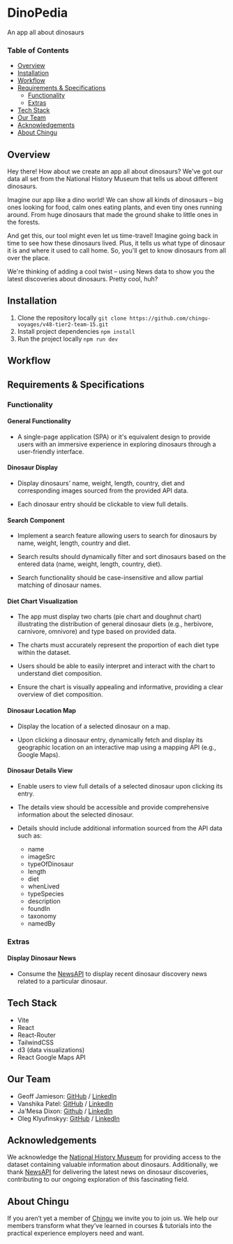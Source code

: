 # DinoPedia

An app all about dinosaurs

### Table of Contents

- [Overview](#overview)
- [Installation](#installation)
- [Workflow](#workflow)
- [Requirements & Specifications](#requirements--specifications)
  - [Functionality](#functionality)
  - [Extras](#extras)
- [Tech Stack](#tech-stack)
- [Our Team](#our-team)
- [Acknowledgements](#acknowledgements)
- [About Chingu](#about-chingu)

## Overview

Hey there! How about we create an app all about dinosaurs? We've got our data all set from the National History Museum that tells us about different dinosaurs.

Imagine our app like a dino world! We can show all kinds of dinosaurs – big ones looking for food, calm ones eating plants, and even tiny ones running around. From huge dinosaurs that made the ground shake to little ones in the forests.

And get this, our tool might even let us time-travel! Imagine going back in time to see how these dinosaurs lived. Plus, it tells us what type of dinosaur it is and where it used to call home. So, you'll get to know dinosaurs from all over the place.

We're thinking of adding a cool twist – using News data to show you the latest discoveries about dinosaurs. Pretty cool, huh?

## Installation

1. Clone the repository locally
   `git clone https://github.com/chingu-voyages/v48-tier2-team-15.git`
   <br>
2. Install project dependencies
   `npm install`
   <br>
3. Run the project locally
   `npm run dev`

## Workflow

## Requirements & Specifications

### Functionality

#### General Functionality

- A single-page application (SPA) or it's equivalent design to provide users with an immersive experience in exploring dinosaurs through a user-friendly interface.

#### Dinosaur Display

- Display dinosaurs' name, weight, length, country, diet and corresponding images sourced from the provided API data.

- Each dinosaur entry should be clickable to view full details.

#### Search Component

- Implement a search feature allowing users to search for dinosaurs by name, weight, length, country and diet.

- Search results should dynamically filter and sort dinosaurs based on the entered data (name, weight, length, country, diet).

- Search functionality should be case-insensitive and allow partial matching of dinosaur names.

#### Diet Chart Visualization

- The app must display two charts (pie chart and doughnut chart) illustrating the distribution of general dinosaur diets (e.g., herbivore, carnivore, omnivore) and type based on provided data.

- The charts must accurately represent the proportion of each diet type within the dataset.

- Users should be able to easily interpret and interact with the chart to understand diet composition.

- Ensure the chart is visually appealing and informative, providing a clear overview of diet composition.

#### Dinosaur Location Map

- Display the location of a selected dinosaur on a map.

- Upon clicking a dinosaur entry, dynamically fetch and display its geographic location on an interactive map using a mapping API (e.g., Google Maps).

#### Dinosaur Details View

- Enable users to view full details of a selected dinosaur upon clicking its entry.

- The details view should be accessible and provide comprehensive information about the selected dinosaur.

- Details should include additional information sourced from the API data such as:

  - name
  - imageSrc
  - typeOfDinosaur
  - length
  - diet
  - whenLived
  - typeSpecies
  - description
  - foundIn
  - taxonomy
  - namedBy

### Extras

#### Display Dinosaur News

- Consume the [NewsAPI](https://newsapi.org/) to display recent dinosaur discovery news related to a particular dinosaur.

## Tech Stack

- Vite
- React
- React-Router
- TailwindCSS
- d3 (data visualizations)
- React Google Maps API

## Our Team

- Geoff Jamieson: [GitHub](https://github.com/UnionPAC) / [LinkedIn](https://www.linkedin.com/in/geoffjamieson/)
- Vanshika Patel: [GitHub](https://github.com/vanshika-99) / [LinkedIn](https://linkedin.com/in/vanshikapatel)
- Ja'Mesa Dixon: [Github](https://github.com/MeMeD10) / [LinkedIn](https://www.linkedin.com/in/jamesa-dixon/)
- Oleg Klyufinskyy: [GitHub](https://github.com/olegklyufinskyy) / [LinkedIn](https://www.linkedin.com/in/oleg-klyufinskyy/)

## Acknowledgements

We acknowledge the [National History Museum](https://www.nhm.ac.uk/) for providing access to the dataset containing valuable information about dinosaurs. Additionally, we thank [NewsAPI](https://newsapi.org/) for delivering the latest news on dinosaur discoveries, contributing to our ongoing exploration of this fascinating field.

## About Chingu

If you aren’t yet a member of [Chingu](https://www.chingu.io/) we invite you to join us. We help our members transform what they’ve learned in courses & tutorials into the practical experience employers need and want.
